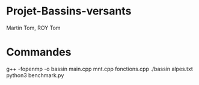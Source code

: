 # Projet-Bassins-versants
Martin Tom, ROY Tom

# Commandes 
g++ -fopenmp -o bassin main.cpp mnt.cpp fonctions.cpp
./bassin alpes.txt
python3 benchmark.py

